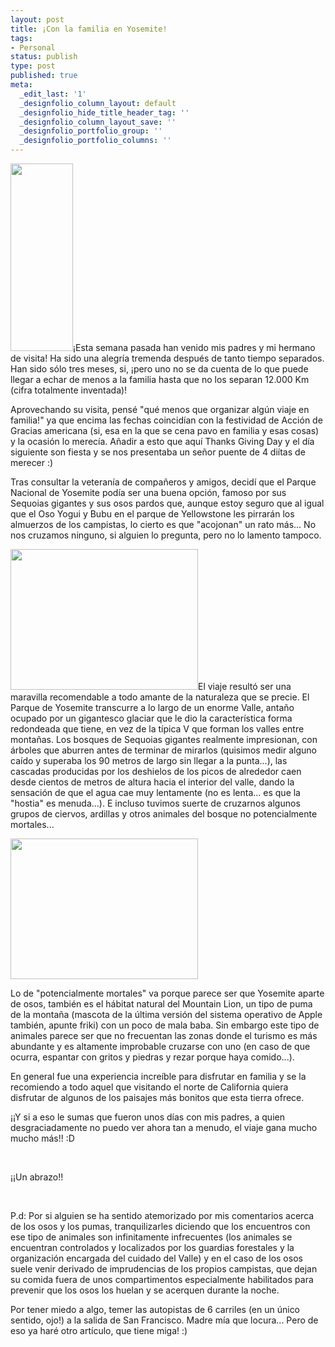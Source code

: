 ```yaml
---
layout: post
title: ¡Con la familia en Yosemite!
tags:
- Personal
status: publish
type: post
published: true
meta:
  _edit_last: '1'
  _designfolio_column_layout: default
  _designfolio_hide_title_header_tag: ''
  _designfolio_column_layout_save: ''
  _designfolio_portfolio_group: ''
  _designfolio_portfolio_columns: ''
---
```

<a href="http://sheniff.es/public/wp/wp-content/uploads/2012/12/2012-11-23-14.49.27.jpg"><img class="alignright size-medium wp-image-428" title="2012-11-23 14.49.27" src="http://sheniff.es/public/wp/wp-content/uploads/2012/12/2012-11-23-14.49.27-e1354503384676-100x300.jpg" alt="" width="100" height="300" /></a>¡Esta semana pasada han venido mis padres y mi hermano de visita! Ha sido una alegría tremenda después de tanto tiempo separados. Han sido sólo tres meses, si, ¡pero uno no se da cuenta de lo que puede llegar a echar de menos a la familia hasta que no los separan 12.000 Km (cifra totalmente inventada)!
<!-- more -->

Aprovechando su visita, pensé "qué menos que organizar algún viaje en familia!" ya que encima las fechas coincidían con la festividad de Acción de Gracias americana (si, esa en la que se cena pavo en familia y esas cosas) y la ocasión lo merecía. Añadir a esto que aquí Thanks Giving Day y el día siguiente son fiesta y se nos presentaba un señor puente de 4 diítas de merecer :)

Tras consultar la veteranía de compañeros y amigos, decidí que el Parque Nacional de Yosemite podía ser una buena opción, famoso por sus Sequoias gigantes y sus osos pardos que, aunque estoy seguro que al igual que el Oso Yogui y Bubu en el parque de Yellowstone les pirrarán los almuerzos de los campistas, lo cierto es que "acojonan" un rato más... No nos cruzamos ninguno, si alguien lo pregunta, pero no lo lamento tampoco.

<a href="http://sheniff.es/public/wp/wp-content/uploads/2012/12/2012-11-23-12.43.13.jpg"><img class="alignleft size-medium wp-image-429" title="2012-11-23 12.43.13" src="http://sheniff.es/public/wp/wp-content/uploads/2012/12/2012-11-23-12.43.13-300x225.jpg" alt="" width="300" height="225" /></a>El viaje resultó ser una maravilla recomendable a todo amante de la naturaleza que se precie. El Parque de Yosemite transcurre a lo largo de un enorme Valle, antaño ocupado por un gigantesco glaciar que le dio la característica forma redondeada que tiene, en vez de la típica V que forman los valles entre montañas. Los bosques de Sequoias gigantes realmente impresionan, con árboles que aburren antes de terminar de mirarlos (quisimos medir alguno caído y superaba los 90 metros de largo sin llegar a la punta...), las cascadas producidas por los deshielos de los picos de alrededor caen desde cientos de metros de altura hacia el interior del valle, dando la sensación de que el agua cae muy lentamente (no es lenta... es que la "hostia" es menuda...). E incluso tuvimos suerte de cruzarnos algunos grupos de ciervos, ardillas y otros animales del bosque no potencialmente mortales...

<a href="http://sheniff.es/public/wp/wp-content/uploads/2012/12/2012-11-24-13.20.53.jpg"><img class="alignright size-medium wp-image-430" title="mirror" src="http://sheniff.es/public/wp/wp-content/uploads/2012/12/2012-11-24-13.20.53-300x225.jpg" alt="" width="300" height="225" /></a>

Lo de "potencialmente mortales" va porque parece ser que Yosemite aparte de osos, también es el hábitat natural del Mountain Lion, un tipo de puma de la montaña (mascota de la última versión del sistema operativo de Apple también, apunte friki) con un poco de mala baba. Sin embargo este tipo de animales parece ser que no frecuentan las zonas donde el turismo es más abundante y es altamente improbable cruzarse con uno (en caso de que ocurra, espantar con gritos y piedras y rezar porque haya comido...).

En general fue una experiencia increíble para disfrutar en familia y se la recomiendo a todo aquel que visitando el norte de California quiera disfrutar de algunos de los paisajes más bonitos que esta tierra ofrece.
<div>

¡¡Y si a eso le sumas que fueron unos días con mis padres, a quien desgraciadamente no puedo ver ahora tan a menudo, el viaje gana mucho mucho más!! :D

&nbsp;

¡¡Un abrazo!!

&nbsp;

P.d: Por si alguien se ha sentido atemorizado por mis comentarios acerca de los osos y los pumas, tranquilizarles diciendo que los encuentros con ese tipo de animales son infinitamente infrecuentes (los animales se encuentran controlados y localizados por los guardias forestales y la organización encargada del cuidado del Valle) y en el caso de los osos suele venir derivado de imprudencias de los propios campistas, que dejan su comida fuera de unos compartimentos especialmente habilitados para prevenir que los osos los huelan y se acerquen durante la noche.

Por tener miedo a algo, temer las autopistas de 6 carriles (en un único sentido, ojo!) a la salida de San Francisco. Madre mía que locura... Pero de eso ya haré otro artículo, que tiene miga! :)

</div>
